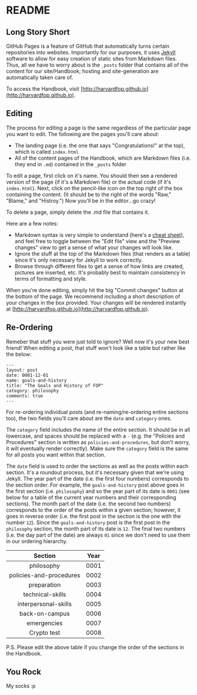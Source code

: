 # README #

## Long Story Short ##

GitHub Pages is a feature of GitHub that automatically turns certain repositories into websites. Importantly for our purposes, it uses [Jekyll](https://help.github.com/articles/using-jekyll-with-pages/) software to allow for easy creation of static sites from Markdown files. Thus, all we have to worry about is the `_posts` folder that contains all of the content for our site/Handbook; hosting and site-generation are automatically taken care of.

To access the Handbook, visit [http://harvardfop.github.io](http://harvardfop.github.io).

## Editing ##

The process for editing a page is the same regardless of the particular page you want to edit. The following are the pages you'll care about:

- The landing page (i.e. the one that says "Congratulations!" at the top), which is called `index.html`
- All of the content pages of the Handbook, which are Markdown files (i.e. they end in `.md`) contained in the `_posts` folder

To edit a page, first click on it's name. You should then see a rendered version of the page (if it's a Markdown file) or the actual code (if it's `index.html`). Next, click on the pencil-like icon on the top right of the box containing the content. (It should be to the right of the words "Raw," "Blame," and "Histroy.") Now you'll be in the editor...go crazy!

To delete a page, simply delete the .md file that contains it.

Here are a few notes:

- Markdown syntax is very simple to understand (here's a [cheat sheet](https://github.com/adam-p/markdown-here/wiki/Markdown-Cheatsheet)), and feel free to toggle between the "Edit file" view and the "Preview changes" view to get a sense of what your changes will look like.
- Ignore the stuff at the top of the Markdown files (that renders as a table) since it's only necessary for Jekyll to work correctly.
- Browse through different files to get a sense of how links are created, pictures are inserted, etc. It's probably best to maintain consistency in terms of formatting and style.

When you're done editing, simply hit the big "Commit changes" button at the bottom of the page. We recommend including a short description of your changes in the box provided. Your changes will be rendered instantly at [http://harvardfop.github.io](http://harvardfop.github.io).

## Re-Ordering ##

Remeber that stuff you were just told to ignore? Well now it's your new best friend! When editing a post, that stuff won't look like a table but rather like the below:
```
---
layout: post
date: 0001-12-01
name: goals-and-history
title: "The Goals and History of FOP"
category: philosophy
comments: true
---
```
For re-ordering individual posts (and re-naming/re-ordering entire sections too), the two fields you'll care about are the `date` and `category` ones.

The `category` field includes the name of the entire section. It should be in all lowercase, and spaces should be replaced with a `-` (e.g. the "Policies and Procedures" section is written as `policies-and-procedures`, but don't worry, it will eventually render correctly). Make sure the `category` field is the same for all posts you want within that section.

The `date` field is used to order the sections as well as the posts within each section. It's a roundout process, but it's necessary given that we're using Jekyll. The year part of the date (i.e. the first four numbers) corresponds to the section order. For example, the `goals-and-history` post above goes in the first section (i.e. `philosophy`) and so the year part of its date is `0001` (see below for a table of the current year numbers and their corresponding sections). The month part of the date (i.e. the second two numbers) corresponds to the order of the posts within a given section; however, it goes in reverse order (i.e. the first post in the section is the one with the number `12`). Since the `goals-and-history` post is the first post in the `philosophy` section, the month part of its date is `12`. The final two numbers (i.e. the day part of the date) are always `01` since we don't need to use them in our ordering hierarchy.

| Section                 | Year  |
|:-----------------------:|:-----:|
| philosophy              | 0001  |
| policies-and-procedures | 0002  |
| preparation             | 0003  |
| technical-skills        | 0004  |
| interpersonal-skills    | 0005  |
| back-on-campus          | 0006  |
| emergencies             | 0007  |
| Crypto test             | 0008  |

P.S. Please edit the above table if you change the order of the sections in the Handbook.

## You Rock ##

My socks :p
